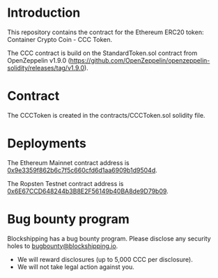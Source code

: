 # Introduction

This repository contains the contract for the Ethereum ERC20 token: Container Crypto Coin - CCC Token.

The CCC contract is build on the StandardToken.sol contract from OpenZeppelin v1.9.0 (https://github.com/OpenZeppelin/openzeppelin-solidity/releases/tag/v1.9.0).

# Contract
The CCCToken is created in the contracts/CCCToken.sol solidity file.

# Deployments
The Ethereum Mainnet contract address is [0x9e3359f862b6c7f5c660cfd6d1aa6909b1d9504d](https://etherscan.io/token/0x9e3359f862b6c7f5c660cfd6d1aa6909b1d9504d "look up at etherscan").

The Ropsten Testnet contract address is [0x6E67CCD648244b3B8E2F56149b40BA8de9D79b09](https://ropsten.etherscan.io/token/0x6E67CCD648244b3B8E2F56149b40BA8de9D79b09 "look up at etherscan").

# Bug bounty program

Blockshipping has a bug bounty program. Please disclose any security holes to bugbounty@blockshipping.io.

* We will reward disclosures (up to 5,000 CCC per disclosure).
* We will not take legal action against you.     
